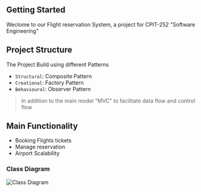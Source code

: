 ## Getting Started

Weclome to our Flight reservation System, a project for CPIT-252 "Software Engineering"

## Project Structure
The Project Build using different Patterns 
- `Structural`: Composite Pattern
- `Creational`: Factory Pattern 
- `Behavioural`: Observer Pattern
> In addition to the main model "MVC" to facilitate data flow and control flow 

## Main Functionality

- Booking Flights tickets
- Manage reservation
- Airport Scalability

### Class Diagram
<img src="ClassDiagram.jpg" alt="Class Diagram"> 

